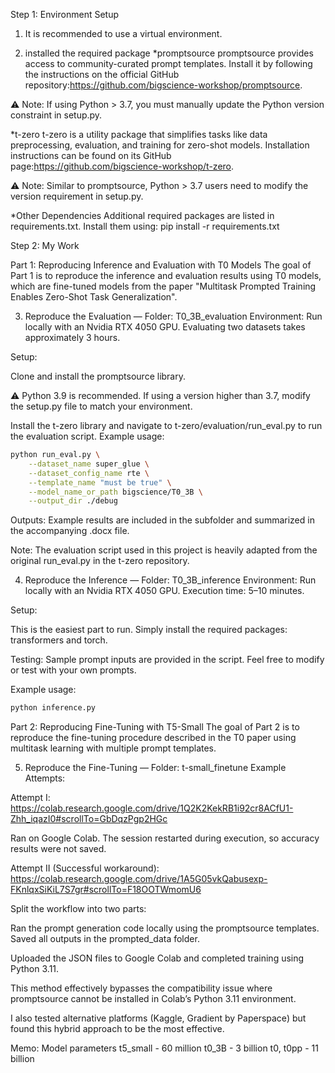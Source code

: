 Step 1: Environment Setup

1. It is recommended to use a virtual environment.

2. installed the required package
*promptsource
promptsource provides access to community-curated prompt templates.
Install it by following the instructions on the official GitHub repository:https://github.com/bigscience-workshop/promptsource.

⚠️ Note: If using Python > 3.7, you must manually update the Python version constraint in setup.py.

*t-zero
t-zero is a utility package that simplifies tasks like data preprocessing, evaluation, and training for zero-shot models.
Installation instructions can be found on its GitHub page:https://github.com/bigscience-workshop/t-zero.

⚠️ Note: Similar to promptsource, Python > 3.7 users need to modify the version requirement in setup.py.

*Other Dependencies
Additional required packages are listed in requirements.txt. Install them using:
pip install -r requirements.txt



Step 2: My Work 

Part 1: Reproducing Inference and Evaluation with T0 Models
The goal of Part 1 is to reproduce the inference and evaluation results using T0 models, which are fine-tuned models from the paper "Multitask Prompted Training Enables Zero-Shot Task Generalization".

3. Reproduce the Evaluation — Folder: T0_3B_evaluation
Environment: Run locally with an Nvidia RTX 4050 GPU. Evaluating two datasets takes approximately 3 hours.

Setup:

Clone and install the promptsource library.

⚠️ Python 3.9 is recommended. If using a version higher than 3.7, modify the setup.py file to match your environment.

Install the t-zero library and navigate to t-zero/evaluation/run_eval.py to run the evaluation script.
Example usage:
```bash
python run_eval.py \
    --dataset_name super_glue \
    --dataset_config_name rte \
    --template_name "must be true" \
    --model_name_or_path bigscience/T0_3B \
    --output_dir ./debug
```
Outputs: Example results are included in the subfolder and summarized in the accompanying .docx file.

Note: The evaluation script used in this project is heavily adapted from the original run_eval.py in the t-zero repository.
    
4. Reproduce the Inference — Folder: T0_3B_inference
Environment: Run locally with an Nvidia RTX 4050 GPU. Execution time: 5–10 minutes.

Setup:

This is the easiest part to run. Simply install the required packages: transformers and torch.

Testing: Sample prompt inputs are provided in the script. Feel free to modify or test with your own prompts.

Example usage:
```bash
python inference.py

```


Part 2: Reproducing Fine-Tuning with T5-Small
The goal of Part 2 is to reproduce the fine-tuning procedure described in the T0 paper using multitask learning with multiple prompt templates.

5. Reproduce the Fine-Tuning — Folder: t-small_finetune
Example Attempts:

Attempt I: https://colab.research.google.com/drive/1Q2K2KekRB1i92cr8ACfU1-Zhh_iqazI0#scrollTo=GbDqzPgp2HGc

Ran on Google Colab. The session restarted during execution, so accuracy results were not saved.

Attempt II (Successful workaround): https://colab.research.google.com/drive/1A5G05vkQabusexp-FKnlqxSiKiL7S7gr#scrollTo=F18OOTWmomU6

Split the workflow into two parts:

Ran the prompt generation code locally using the promptsource templates. Saved all outputs in the prompted_data folder.

Uploaded the JSON files to Google Colab and completed training using Python 3.11.

This method effectively bypasses the compatibility issue where promptsource cannot be installed in Colab’s Python 3.11 environment.

I also tested alternative platforms (Kaggle, Gradient by Paperspace) but found this hybrid approach to be the most effective.


Memo: Model parameters
t5_small - 60 million
t0_3B - 3 billion
t0, t0pp - 11 billion

